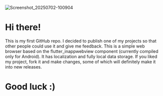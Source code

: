 ![Screenshot_20250702-100904](https://github.com/user-attachments/assets/eca6937b-6abf-4afc-9ee5-af20a03e9fc1)
# Hi there!
This is my first GitHub repo. I decided to publish one of my projects so that other people could use it and give me feedback. This is a simple web browser based on the flutter_inappwebview component (currently compiled only for Android). It has localization and fully local data storage.
If you liked my project, fork it and make changes, some of which will definitely make it into new releases.
# Good luck :)
